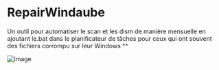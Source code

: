 # RepairWindaube

Un outil pour automatiser le scan et les dism de manière mensuelle en ajoutant le.bat dans le planificateur de tâches pour ceux qui ont souvent des fichiers corrompu sur leur Windows ^^

![image](https://github.com/Felzow47/RepairWindaube/assets/49567056/233e7511-22c0-41f4-8d29-76674b38c1c0)
